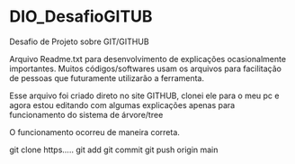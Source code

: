# DIO_DesafioGITUB
Desafio de Projeto sobre GIT/GITHUB

Arquivo Readme.txt para desenvolvimento de explicações ocasionalmente
importantes. Muitos códigos/softwares usam os arquivos para facilitação 
de pessoas que futuramente utilizarão a ferramenta.

Esse arquivo foi criado direto no site GITHUB, clonei ele para o meu pc
e agora estou editando com algumas explicações apenas para funcionamento do 
sistema de árvore/tree

O funcionamento ocorreu de maneira correta. 

git clone https.....
git add
git commit 
git push origin main
